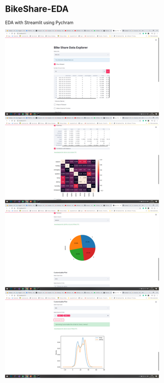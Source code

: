 # BikeShare-EDA
EDA with Streamlit using Pychram

![](images/Screenshot%20(35).png)
![](images/Screenshot%20(36).png)
![](images/Screenshot%20(37).png)
![](images/Screenshot%20(38).png)
